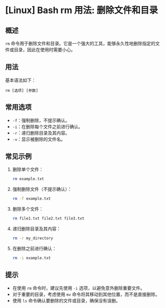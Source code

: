 # [Linux] Bash rm 用法: 删除文件和目录

## 概述
`rm` 命令用于删除文件和目录。它是一个强大的工具，能够永久性地删除指定的文件或目录，因此在使用时需要小心。

## 用法
基本语法如下：
```
rm [选项] [参数]
```

## 常用选项
- `-f`：强制删除，不提示确认。
- `-i`：在删除每个文件之前进行确认。
- `-r`：递归删除目录及其内容。
- `-v`：显示被删除的文件名。

## 常见示例
1. 删除单个文件：
   ```bash
   rm example.txt
   ```

2. 强制删除文件（不提示确认）：
   ```bash
   rm -f example.txt
   ```

3. 删除多个文件：
   ```bash
   rm file1.txt file2.txt file3.txt
   ```

4. 递归删除目录及其内容：
   ```bash
   rm -r my_directory
   ```

5. 在删除之前进行确认：
   ```bash
   rm -i example.txt
   ```

## 提示
- 在使用 `rm` 命令时，建议先使用 `-i` 选项，以避免意外删除重要文件。
- 对于重要的目录，考虑使用 `mv` 命令将其移动到其他位置，而不是直接删除。
- 使用 `ls` 命令确认要删除的文件或目录，确保没有误删。